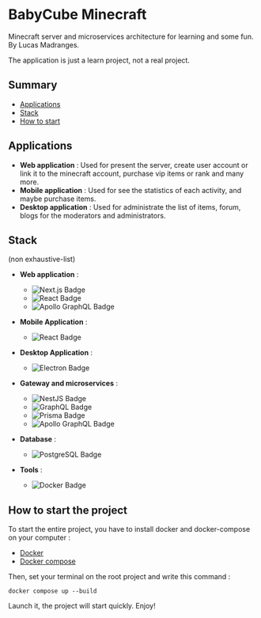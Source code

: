 # BabyCube Minecraft

Minecraft server and microservices architecture for learning and some fun.
By Lucas Madranges.

The application is just a learn project, not a real project.

## Summary
- [Applications](#applications)
- [Stack](#stack)
- [How to start](#how-to-start-the-project)

## Applications
- **Web application** : Used for present the server, create user account or link it to the minecraft account, purchase vip items or rank and many more.
- **Mobile application** : Used for see the statistics of each activity, and maybe purchase items.
- **Desktop application** : Used for administrate the list of items, forum, blogs for the moderators and administrators.

## Stack
(non exhaustive-list)
- **Web application** :
    - ![Next.js Badge](https://img.shields.io/badge/Next.js-000?logo=nextdotjs&logoColor=fff&style=for-the-badge)
    - ![React Badge](https://img.shields.io/badge/React-61DAFB?logo=react&logoColor=000&style=for-the-badge)
    - ![Apollo GraphQL Badge](https://img.shields.io/badge/Apollo%20GraphQL-311C87?logo=apollographql&logoColor=fff&style=for-the-badge)

- **Mobile Application** :
    - ![React Badge](https://img.shields.io/badge/React%20Native-61DAFB?logo=react&logoColor=000&style=for-the-badge)

- **Desktop Application** :
    - ![Electron Badge](https://img.shields.io/badge/Electron-47848F?logo=electron&logoColor=fff&style=for-the-badge)

- **Gateway and microservices** :
    - ![NestJS Badge](https://img.shields.io/badge/NestJS-E0234E?logo=nestjs&logoColor=fff&style=for-the-badge)
    - ![GraphQL Badge](https://img.shields.io/badge/GraphQL-E10098?logo=graphql&logoColor=fff&style=for-the-badge)
    - ![Prisma Badge](https://img.shields.io/badge/Prisma-2D3748?logo=prisma&logoColor=fff&style=for-the-badge)
    - ![Apollo GraphQL Badge](https://img.shields.io/badge/Apollo%20GraphQL-311C87?logo=apollographql&logoColor=fff&style=for-the-badge)

- **Database** :
    - ![PostgreSQL Badge](https://img.shields.io/badge/PostgreSQL-4169E1?logo=postgresql&logoColor=fff&style=for-the-badge)

- **Tools** :
    - ![Docker Badge](https://img.shields.io/badge/Docker-2496ED?logo=docker&logoColor=fff&style=for-the-badge)

## How to start the project

To start the entire project, you have to install docker and docker-compose on your computer :
- [Docker](https://www.docker.com/)
- [Docker compose](https://docs.docker.com/compose/)

Then, set your terminal on the root project and write this command :

```docker compose up --build```

Launch it, the project will start quickly. Enjoy!
